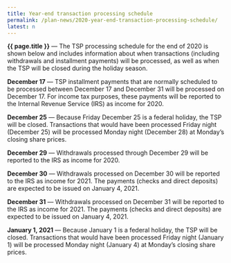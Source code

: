 ```yaml
---
title: Year-end transaction processing schedule
permalink: /plan-news/2020-year-end-transaction-processing-schedule/
latest: n
---
```

**{{ page.title }}** &#8212; The TSP processing schedule for the end of 2020 is shown below and includes information about when transactions (including withdrawals and installment payments) will be processed, as well as when the TSP will be closed during the holiday season.

**December 17** &#8212; TSP installment payments that are normally scheduled to be processed between December 17 and December 31 will be processed on December 17. For income tax purposes, these payments will be reported to the Internal Revenue Service (IRS) as income for 2020.

**December 25** &#8212; Because Friday December 25 is a federal holiday, the TSP will be closed. Transactions that would have been processed Friday night (December 25) will be processed Monday night (December 28) at Monday’s closing share prices.

**December 29** &#8212; Withdrawals processed through December 29 will be reported to the IRS as income for 2020.

**December 30** &#8212; Withdrawals processed on December 30 will be reported to the IRS as income for 2021. The payments (checks and direct deposits) are expected to be issued on January 4, 2021.

**December 31** &#8212; Withdrawals processed on December 31 will be reported to the IRS as income for 2021. The payments (checks and direct deposits) are expected to be issued on January 4, 2021.

**January 1, 2021** &#8212; Because January 1 is a federal holiday, the TSP will be closed. Transactions that would have been processed Friday night (January 1) will be processed Monday night (January 4) at Monday’s closing share prices.
